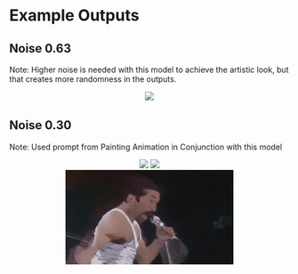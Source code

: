 # Example Outputs

## Noise 0.63

Note: Higher noise is needed with this model to achieve the artistic look, but that creates more randomness in the outputs.

<center>
    <p style="width: 60%">
            <img src="../../documentation/images/80sCartoon/noise0.63/0001.gif">
    </p>
</center>

## Noise 0.30

Note: Used prompt from Painting Animation in Conjunction with this model

<center>
    <p style="width: 60%">
            <img src="../../documentation/images/80sCartoon/noise0.3/queen0001.gif">
            <img src="../../documentation/images/80sCartoon/noise0.3/queen0002.gif">
            <img src="../../documentation/images/80sCartoon/noise0.3/queen0003.gif">
    </p>
</center>

